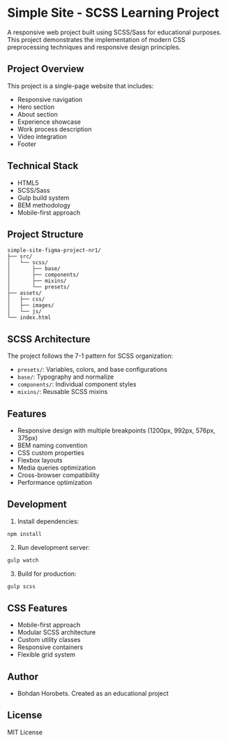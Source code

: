 # Simple Site - SCSS Learning Project

A responsive web project built using SCSS/Sass for educational purposes. This project demonstrates the implementation of modern CSS preprocessing techniques and responsive design principles.

## Project Overview

This project is a single-page website that includes:
- Responsive navigation
- Hero section
- About section
- Experience showcase
- Work process description
- Video integration
- Footer

## Technical Stack

- HTML5
- SCSS/Sass
- Gulp build system
- BEM methodology
- Mobile-first approach

## Project Structure

```
simple-site-figma-project-nr1/
├── src/
│   └── scss/
│       ├── base/
│       ├── components/
│       ├── mixins/
│       └── presets/
├── assets/
│   ├── css/
│   ├── images/
│   └── js/
└── index.html
```

## SCSS Architecture

The project follows the 7-1 pattern for SCSS organization:
- `presets/`: Variables, colors, and base configurations
- `base/`: Typography and normalize
- `components/`: Individual component styles
- `mixins/`: Reusable SCSS mixins

## Features

- Responsive design with multiple breakpoints (1200px, 992px, 576px, 375px)
- BEM naming convention
- CSS custom properties
- Flexbox layouts
- Media queries optimization
- Cross-browser compatibility
- Performance optimization

## Development

1. Install dependencies:
```bash
npm install
```

2. Run development server:
```bash
gulp watch
```

3. Build for production:
```bash
gulp scss
```

## CSS Features

- Mobile-first approach
- Modular SCSS architecture
- Custom utility classes
- Responsive containers
- Flexible grid system

## Author

- Bohdan Horobets. Created as an educational project

## License

MIT License
